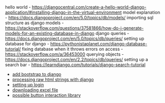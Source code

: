 hello world - https://djangocentral.com/create-a-hello-world-django-application/#installing-django-in-the-virtual-environment
model explanation - https://docs.djangoproject.com/en/5.0/topics/db/models/
importing sql structure as django models - https://stackoverflow.com/questions/37581866/how-do-i-generate-models-for-an-existing-database-in-django
django queries - https://docs.djangoproject.com/en/5.0/topics/db/queries/
setting up database for django - https://pythonistaplanet.com/django-database-tutorial/
fixing database when it throws errors on access - https://stackoverflow.com/a/36453000
querying objects - https://docs.djangoproject.com/en/2.2/topics/db/queries/
setting up a search bar - https://learndjango.com/tutorials/django-search-tutorial
- [add bootstrap to django](https://www.w3schools.com/django/django_add_bootstrap5.php)
- [processing raw html strings with django](https://stackoverflow.com/a/4848651)
- [setting up login](https://learndjango.com/tutorials/django-login-and-logout-tutorial)
- [downloading excel file](https://stackoverflow.com/a/58122376)
- [possible button interaction library](https://www.reddit.com/r/django/comments/l01a68/comment/gjsiyol/?utm_source=share&utm_medium=web3x&utm_name=web3xcss&utm_term=1&utm_content=share_button)